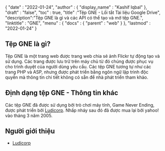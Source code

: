 {
  "date" : "2022-01-24",
  "author" : {
    "display_name" : "Kashif Iqbal"
},
  "draft" : "false",
  "toc" : true,
  "title" :"Tệp GNE - Lối tắt Tài liệu Google Drive",
  "description":"Tệp GNE là gì và các API có thể tạo và mở tệp GNE.",
  "linktitle" : "GNE",
  "menu" : {
    "docs" : {
      "parent" : "web"
}
},
  "lastmod" : "2022-01-24"
}

## Tệp GNE là gì?

Tệp GNE là một trang web được trang web chia sẻ ảnh Flickr tự động tạo và sử dụng. Các trang được lưu trữ trên máy chủ từ đó chúng được phục vụ cho trình duyệt của người dùng yêu cầu. Các tệp GNE tương tự như các trang PHP và ASP, nhưng được phát triển bằng ngôn ngữ lập trình độc quyền mà thông tin chi tiết không có sẵn để nhà phát triển tham khảo.

## Định dạng tệp GNE - Thông tin khác

Các tệp GNE đã được sử dụng bởi trò chơi máy tính, Game Never Ending, được phát triển bởi [Ludicorp](https://en.wikipedia.org/wiki/Ludicorp). Nhấp nháy sau đó đã được mua lại bởi yahoo! vào tháng 3 năm 2005.

## Người giới thiệu

* [Ludicorp](https://en.wikipedia.org/wiki/Ludicorp)

